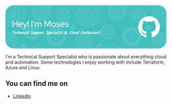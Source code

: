 <img src="https://raw.githubusercontent.com/AutoLyfe/AutoLyfe/master/github-header-image.png">

I'm a Technical Support Specialist who is passionate about everything cloud and automation. Some technologies I enjoy working with include Terraform, Azure and Linux.  

## You can find me on
- <a href="https://www.linkedin.com/in/moses-morare">LinkedIn</a>
